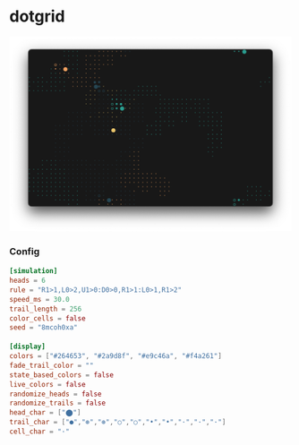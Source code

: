 # dotgrid
![dotgrid](/assets/trmt_v0_3_0_dotgird_example.png)

### Config
```toml
[simulation]
heads = 6
rule = "R1>1,L0>2,U1>0:D0>0,R1>1:L0>1,R1>2"
speed_ms = 30.0
trail_length = 256
color_cells = false
seed = "8mcoh0xa"

[display]
colors = ["#264653", "#2a9d8f", "#e9c46a", "#f4a261"]
fade_trail_color = ""
state_based_colors = false
live_colors = false
randomize_heads = false
randomize_trails = false
head_char = ["⬤"]
trail_char = ["●","⊛","⊛","○","○","•","•","·","·","·"]
cell_char = "·"
```